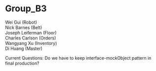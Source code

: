 # Group_B3
Wei Gui (Robot) <br />
Nick Barnes (Belt)  <br />
Joseph Leiferman (Floor) <br />
Charles Carlson (Orders) <br />
Wangyang Xu (Inventory) <br />
Di Huang (Master) <br />

Current Questions:
Do we have to keep interface-mockObject pattern in final production?
